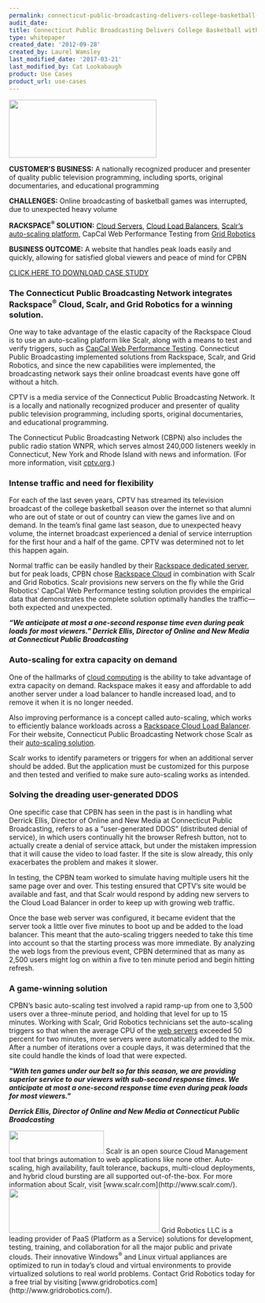 ```yaml
---
permalink: connecticut-public-broadcasting-delivers-college-basketball-with-ease-on-the-cloud/
audit_date:
title: Connecticut Public Broadcasting Delivers College Basketball with Ease on the Cloud
type: whitepaper
created_date: '2012-09-28'
created_by: Laurel Wamsley
last_modified_date: '2017-03-21'
last_modified_by: Cat Lookabaugh
product: Use Cases
product_url: use-cases
---
```


<a href="http://cpbn.org/">
   <img src="{% asset_path use-cases/connecticut-public-broadcasting-delivers-college-basketball-with-ease-on-the-cloud/cpbn.png %}" width="300" height="118" />
</a>

**CUSTOMER’S BUSINESS:** A nationally recognized producer and presenter
of quality public television programming, including sports, original
documentaries, and educational programming

**CHALLENGES:** Online broadcasting of basketball games was interrupted,
due to unexpected heavy volume

**RACKSPACE<sup>&reg;</sup> SOLUTION:** [Cloud
Servers](http://www.rackspace.com/cloud/cloud_hosting_products/servers/),
[Cloud Load
Balancers](http://www.rackspace.com/cloud/cloud_hosting_products/loadbalancers/),
[Scalr’s auto-scaling platform](http://www.scalr.com/), CapCal Web
Performance Testing from [Grid Robotics](http://www.gridrobotics.com/)

**BUSINESS OUTCOME:** A website that handles peak loads easily and
quickly, allowing for satisfied global viewers and peace of mind for CPBN

[CLICK HERE TO DOWNLOAD CASE STUDY](http://c179631.r31.cf0.rackcdn.com/CaseStudy_CPBN.pdf)

### The Connecticut Public Broadcasting Network integrates Rackspace<sup>&reg;</sup> Cloud, Scalr, and Grid Robotics for a winning solution.


One way to take advantage of the elastic capacity of the Rackspace Cloud
is to use an auto-scaling platform like Scalr, along with a means to
test and verify triggers, such as [CapCal Web Performance
Testing](http://www.gridrobotics.com/solutions/capcal-web-performance-testing/).
Connecticut Public Broadcasting implemented solutions from Rackspace,
Scalr, and Grid Robotics, and since the new capabilities were
implemented, the broadcasting network says their online broadcast events
have gone off without a hitch.

CPTV is a media service of the Connecticut Public Broadcasting Network.
It is a locally and nationally recognized producer and presenter of
quality public television programming, including sports, original
documentaries, and educational programming.

The Connecticut Public Broadcasting Network (CBPN) also includes the
public radio station WNPR, which serves almost 240,000 listeners weekly
in Connecticut, New York and Rhode Island with news and information.
(For more information, visit [cptv.org](http://www.cpbn.org/).)

### Intense traffic and need for flexibility

For each of the last seven years, CPTV has streamed its television
broadcast of the college basketball season over the internet so that
alumni who are out of state or out of country can view the games live
and on demand. In the team’s final game last season, due to unexpected
heavy volume, the internet broadcast experienced a denial of service
interruption for the first hour and a half of the game. CPTV was
determined not to let this happen again.

Normal traffic can be easily handled by their [Rackspace dedicated
server](http://www.rackspace.com/managed_hosting/), but for peak loads,
CPBN chose [Rackspace Cloud](http://www.rackspace.com/cloud/) in
combination with Scalr and Grid Robotics. Scalr provisions new servers
on the fly while the Grid Robotics' CapCal Web Performance testing
solution provides the empirical data that demonstrates the complete
solution optimally handles the traffic—both expected and unexpected.

**<cite>“We anticipate at most a one-second response time even during
peak loads for most viewers."
Derrick Ellis, Director of Online and New Media at Connecticut Public
Broadcasting</cite>**

### Auto-scaling for extra capacity on demand

One of the hallmarks of [cloud
computing](http://www.rackspace.com/cloud/) is the ability to take
advantage of extra capacity on demand. Rackspace makes it easy and
affordable to add another server under a load balancer to handle
increased load, and to remove it when it is no longer needed.

Also improving performance is a concept called auto-scaling, which works
to efficiently balance workloads across a [Rackspace Cloud Load
Balancer](http://www.rackspace.com/cloud/cloud_hosting_products/loadbalancers/).
For their website, Connecticut Public Broadcasting Network chose Scalr
as their [auto-scaling solution](http://www.scalr.com/).

Scalr works to identify parameters or triggers for when an additional
server should be added. But the application must be customized for this
purpose and then tested and verified to make sure auto-scaling works as
intended.

### Solving the dreading user-generated DDOS

One specific case that CPBN has seen in the past is in handling what
Derrick Ellis, Director of Online and New Media at Connecticut Public
Broadcasting, refers to as a “user-generated DDOS” (distributed denial
of service), in which users continually hit the browser Refresh button,
not to actually create a denial of service attack, but under the
mistaken impression that it will cause the video to load faster. If the
site is slow already, this only exacerbates the problem and makes it
slower.

In testing, the CPBN team worked to simulate having multiple users hit
the same page over and over. This testing ensured that CPTV’s site would
be available and fast, and that Scalr would respond by adding new
servers to the Cloud Load Balancer in order to keep up with growing web
traffic.

Once the base web server was configured, it became evident that the
server took a little over five minutes to boot up and be added to the
load balancer. This meant that the auto-scaling triggers needed to take
this time into account so that the starting process was more immediate.
By analyzing the web logs from the previous event, CPBN determined that
as many as 2,500 users might log on within a five to ten minute period
and begin hitting refresh.

### A game-winning solution

CPBN’s basic auto-scaling test involved a rapid ramp-up from one to
3,500 users over a three-minute period, and holding that level for up to
15 minutes. Working with Scalr, Grid Robotics technicians set the
auto-scaling triggers so that when the average CPU of the [web
servers](http://www.rackspace.com/cloud/cloud_hosting_products/servers/)
exceeded 50 percent for two minutes, more servers were automatically
added to the mix. After a number of iterations over a couple days, it
was determined that the site could handle the kinds of load that were
expected.

**<cite>"With ten games under our belt so far this season, we are
providing superior service to our viewers with sub-second response
times. We anticipate at most a one-second response time even during peak
loads for most viewers."</cite>**

**<cite>Derrick Ellis, Director of Online and New Media at Connecticut
Public Broadcasting</cite>**



<img class="right" src="{% asset_path use-cases/connecticut-public-broadcasting-delivers-college-basketball-with-ease-on-the-cloud/scalrlogo.png %}" width="193" height="47" />
Scalr is an open source Cloud Management tool that brings automation to web
applications like none other. Auto-scaling, high availability, fault tolerance,
backups, multi-cloud deployments, and hybrid cloud bursting are all supported
out-of-the-box. For more information about Scalr, visit
[www.scalr.com](http://www.scalr.com/).

<img class="left" src="{% asset_path use-cases/connecticut-public-broadcasting-delivers-college-basketball-with-ease-on-the-cloud/gridrobotics.png %}" width="306" height="90" />
Grid Robotics LLC is a leading provider of PaaS (Platform as a Service)
solutions for development, testing, training, and collaboration for all the
major public and private clouds. Their innovative Windows<sup>&reg;</sup> and
Linux virtual appliances are optimized to run in today’s cloud and virtual
environments to provide virtualized solutions to real world problems. Contact
Grid Robotics today for a free trial by visiting
[www.gridrobotics.com](http://www.gridrobotics.com/).
